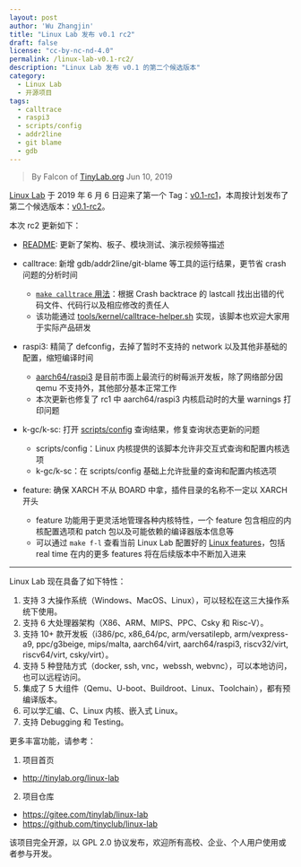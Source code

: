 ```yaml
---
layout: post
author: 'Wu Zhangjin'
title: "Linux Lab 发布 v0.1 rc2"
draft: false
license: "cc-by-nc-nd-4.0"
permalink: /linux-lab-v0.1-rc2/
description: "Linux Lab 发布 v0.1 的第二个候选版本"
category:
  - Linux Lab
  - 开源项目
tags:
  - calltrace
  - raspi3
  - scripts/config
  - addr2line
  - git blame
  - gdb
---
```


> By Falcon of [TinyLab.org][1]
> Jun 10, 2019

[Linux Lab](/linux-lab) 于 2019 年 6 月 6 日迎来了第一个 Tag：[v0.1-rc1](https://gitee.com/tinylab/linux-lab/tree/v0.1-rc1)，本周按计划发布了第二个候选版本：[v0.1-rc2](https://gitee.com/tinylab/linux-lab/tree/v0.1-rc2)。

本次 rc2 更新如下：

- [README](https://gitee.com/tinylab/linux-lab/blob/master/README.md): 更新了架构、板子、模块测试、演示视频等描述

- calltrace: 新增 gdb/addr2line/git-blame 等工具的运行结果，更节省 crash 问题的分析时间
  - [`make calltrace` 用法](/bugfix-silence-raspi3-boot-warnings/)：根据 Crash backtrace 的 lastcall 找出出错的代码文件、代码行以及相应修改的责任人
  - 该功能通过 [tools/kernel/calltrace-helper.sh](https://gitee.com/tinylab/linux-lab/blob/master/tools/kernel/calltrace-helper.sh) 实现，该脚本也欢迎大家用于实际产品研发

- raspi3: 精简了 defconfig，去掉了暂时不支持的 network 以及其他非基础的配置，缩短编译时间
  - [aarch64/raspi3](https://gitee.com/tinylab/linux-lab/tree/master/boards/aarch64/raspi3) 是目前市面上最流行的树莓派开发板，除了网络部分因 qemu 不支持外，其他部分基本正常工作
  - 本次更新也修复了 rc1 中 aarch64/raspi3 内核启动时的大量 warnings 打印问题

- k-gc/k-sc: 打开 [scripts/config](https://gitee.com/tinylab/linux-stable/blob/master/scripts/config) 查询结果，修复查询状态更新的问题
  - scripts/config：Linux 内核提供的该脚本允许非交互式查询和配置内核选项
  - k-gc/k-sc：在 scripts/config 基础上允许批量的查询和配置内核选项

- feature: 确保 XARCH 不从 BOARD 中拿，插件目录的名称不一定以 XARCH 开头
  - feature 功能用于更灵活地管理各种内核特性，一个 feature 包含相应的内核配置选项和 patch 包以及可能依赖的编译器版本信息等
  - 可以通过 `make f-l` 查看当前 Linux Lab 配置好的 [Linux features](https://gitee.com/tinylab/linux-lab/tree/master/feature/linux)，包括 real time 在内的更多 features 将在后续版本中不断加入进来

<hr>

Linux Lab 现在具备了如下特性：

1. 支持 3 大操作系统（Windows、MacOS、Linux），可以轻松在这三大操作系统下使用。
2. 支持 6 大处理器架构（X86、ARM、MIPS、PPC、Csky 和 Risc-V）。
3. 支持 10+ 款开发板（i386/pc, x86_64/pc, arm/versatilepb, arm/vexpress-a9, ppc/g3beige, mips/malta, aarch64/virt, aarch64/raspi3, riscv32/virt, riscv64/virt, csky/virt）。
4. 支持 5 种登陆方式（docker, ssh, vnc，webssh, webvnc），可以本地访问，也可以远程访问。
5. 集成了 5 大组件（Qemu、U-boot、Buildroot、Linux、Toolchain），都有预编译版本。
6. 可以学汇编、C、Linux 内核、嵌入式 Linux。
7. 支持 Debugging 和 Testing。

更多丰富功能，请参考：

1. 项目首页
  - <http://tinylab.org/linux-lab>

2. 项目仓库
  - <https://gitee.com/tinylab/linux-lab>
  - <https://github.com/tinyclub/linux-lab>

该项目完全开源，以 GPL 2.0 协议发布，欢迎所有高校、企业、个人用户使用或者参与开发。

[1]: http://tinylab.org/
